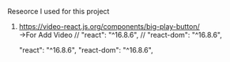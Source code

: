 Reseorce I used for this project 
01. https://video-react.js.org/components/big-play-button/  
->For Add Video 
// "react": "^16.8.6",
    // "react-dom": "^16.8.6",


     "react": "^16.8.6",
      "react-dom": "^16.8.6",
